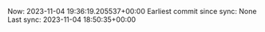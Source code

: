Now: 2023-11-04 19:36:19.205537+00:00 Earliest commit since sync: None Last sync: 2023-11-04 18:50:35+00:00
